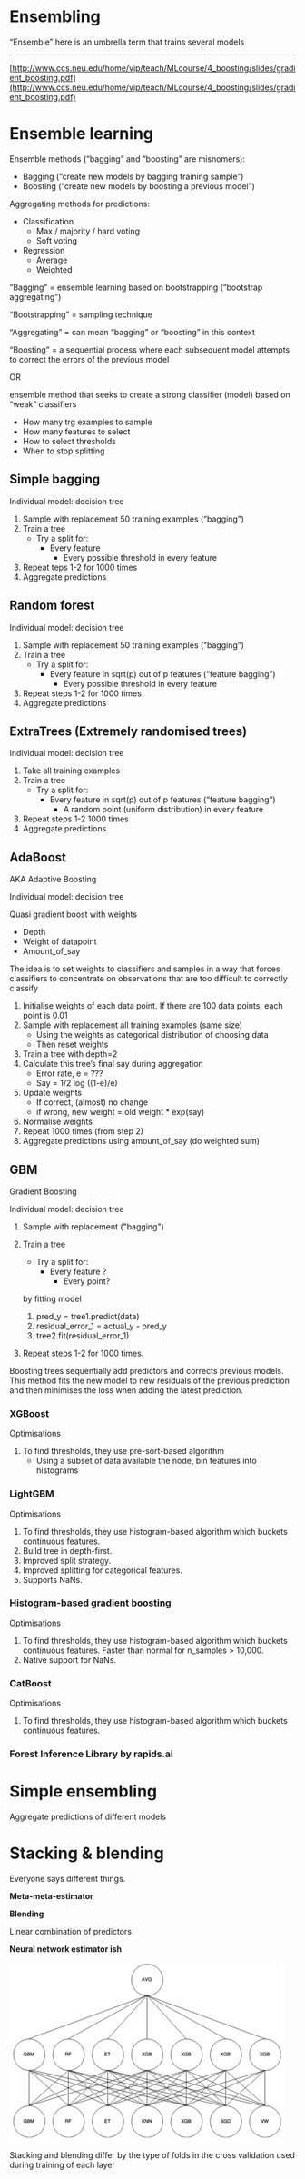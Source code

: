 # Ensembling

“Ensemble” here is an umbrella term that trains several models

<!-- toc -->

---

[http://www.ccs.neu.edu/home/vip/teach/MLcourse/4_boosting/slides/gradient_boosting.pdf](http://www.ccs.neu.edu/home/vip/teach/MLcourse/4_boosting/slides/gradient_boosting.pdf)

# **Ensemble learning**

Ensemble methods (“bagging” and “boosting” are misnomers):

- Bagging (“create new models by bagging training sample”)
- Boosting (“create new models by boosting a previous model”)

Aggregating methods for predictions:

- Classification
    - Max / majority / hard voting
    - Soft voting
- Regression
    - Average
    - Weighted

“Bagging” = ensemble learning based on bootstrapping (“bootstrap aggregating”)

“Bootstrapping” = sampling technique

“Aggregating” = can mean “bagging” or “boosting” in this context

“Boosting” = a sequential process where each subsequent model attempts to correct the errors of the previous model

OR

ensemble method that seeks to create a strong classifier (model) based on “weak” classifiers

- How many trg examples to sample
- How many features to select
- How to select thresholds
- When to stop splitting

## **Simple bagging**

Individual model: decision tree

1. Sample with replacement 50 training examples (“bagging”)
2. Train a tree
    - Try a split for:
        - Every feature
            - Every possible threshold in every feature
3. Repeat teps 1-2 for 1000 times
4. Aggregate predictions

## **Random forest**

Individual model: decision tree

1. Sample with replacement 50 training examples (“bagging”)
2. Train a tree
    - Try a split for:
        - Every feature in sqrt(p) out of p features (“feature bagging”)
            - Every possible threshold in every feature
3. Repeat steps 1-2 for 1000 times
4. Aggregate predictions

## **ExtraTrees (Extremely randomised trees)**

Individual model: decision tree

1. Take all training examples
2. Train a tree
    - Try a split for:
        - Every feature in sqrt(p) out of p features (“feature bagging”)
            - A random point (uniform distribution) in every feature
3. Repeat steps 1-2 1000 times
4. Aggregate predictions

## **AdaBoost**

AKA Adaptive Boosting

Individual model: decision tree

Quasi gradient boost with weights

- Depth
- Weight of datapoint
- Amount_of_say

The idea is to set weights to classifiers and samples in a way that forces classifiers to concentrate on observations that are too difficult to correctly classify

1. Initialise weights of each data point. If there are 100 data points, each point is 0.01
2. Sample with replacement all training examples (same size)
    - Using the weights as categorical distribution of choosing data
    - Then reset weights
3. Train a tree with depth=2
4. Calculate this tree’s final say during aggregation
    - Error rate, e = ???
    - Say = 1/2 log ((1-e)/e)
5. Update weights
    - If correct, (almost) no change
    - if wrong, new weight = old weight * exp(say)
6. Normalise weights
7. Repeat 1000 times (from step 2)
8. Aggregate predictions using amount_of_say (do weighted sum)

## **GBM**

Gradient Boosting

Individual model: decision tree

1. Sample with replacement ("bagging")
2. Train a tree
    - Try a split for:
        - Every feature ?
            - Every point?
    
    by fitting model
    
    1. pred_y = tree1.predict(data)
    2. residual_error_1 = actual_y - pred_y
    3. tree2.fit(residual_error_1)
3. Repeat steps 1-2 for 1000 times.

Boosting trees sequentially add predictors and corrects previous models. This method fits the new model to new residuals of the previous prediction and then minimises the loss when adding the latest prediction.

### **XGBoost**

Optimisations

1. To find thresholds, they use pre-sort-based algorithm
    - Using a subset of data available the node, bin features into histograms

### **LightGBM**

Optimisations

1. To find thresholds, they use histogram-based algorithm which buckets continuous features.
2. Build tree in depth-first.
3. Improved split strategy.
4. Improved splitting for categorical features.
5. Supports NaNs.

### **Histogram-based gradient boosting**

Optimisations

1. To find thresholds, they use histogram-based algorithm which buckets continuous features. Faster than normal for n_samples > 10,000.
2. Native support for NaNs.

### **CatBoost**

Optimisations

1. To find thresholds, they use histogram-based algorithm which buckets continuous features.

### Forest Inference Library by rapids.ai

# **Simple ensembling**

Aggregate predictions of different models

# **Stacking & blending**

Everyone says different things.

**Meta-meta-estimator**

**Blending**

Linear combination of predictors

**Neural network estimator ish**

![Estimator](./ensembling-01.png)

Stacking and blending differ by the type of folds in the cross validation used during training of each layer
